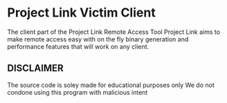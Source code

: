 # Project Link Victim Client
The client part of the Project Link Remote Access Tool
Project Link aims to make remote access easy with on the fly binary generation and
performance features that will work on any client.

## DISCLAIMER
The source code is soley made for educational purposes only
We do not condone using this program with malicious intent
